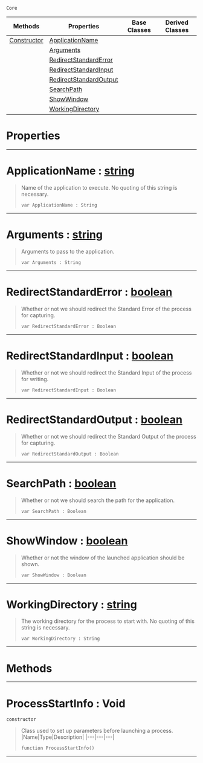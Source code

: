  `Core`

|Methods|Properties|Base Classes|Derived Classes|
|---|---|---|---|
|[ Constructor](processstartinfo.md#processstartinfo-void)|[ ApplicationName](processstartinfo.md#applicationname-zilch-eng)| | |
| |[ Arguments](processstartinfo.md#arguments-zilch-engine-do)| | |
| |[ RedirectStandardError](processstartinfo.md#redirectstandarderror-ze)| | |
| |[ RedirectStandardInput](processstartinfo.md#redirectstandardinput-ze)| | |
| |[ RedirectStandardOutput](processstartinfo.md#redirectstandardoutput-z)| | |
| |[ SearchPath](processstartinfo.md#searchpath-zilch-engine-d)| | |
| |[ ShowWindow](processstartinfo.md#showwindow-zilch-engine-d)| | |
| |[ WorkingDirectory](processstartinfo.md#workingdirectory-zilch-en)| | |


 #  Properties


---  
 #  ApplicationName : [string](string.md)

> Name of the application to execute. No quoting of this string is necessary.
> ```TS:Nada
> var ApplicationName : String


---  
 #  Arguments : [string](string.md)

> Arguments to pass to the application.
> ```TS:Nada
> var Arguments : String


---  
 #  RedirectStandardError : [boolean](boolean.md)

> Whether or not we should redirect the Standard Error of the process for capturing.
> ```TS:Nada
> var RedirectStandardError : Boolean


---  
 #  RedirectStandardInput : [boolean](boolean.md)

> Whether or not we should redirect the Standard Input of the process for writing.
> ```TS:Nada
> var RedirectStandardInput : Boolean


---  
 #  RedirectStandardOutput : [boolean](boolean.md)

> Whether or not we should redirect the Standard Output of the process for capturing.
> ```TS:Nada
> var RedirectStandardOutput : Boolean


---  
 #  SearchPath : [boolean](boolean.md)

> Whether or not we should search the path for the application.
> ```TS:Nada
> var SearchPath : Boolean


---  
 #  ShowWindow : [boolean](boolean.md)

> Whether or not the window of the launched application should be shown.
> ```TS:Nada
> var ShowWindow : Boolean


---  
 #  WorkingDirectory : [string](string.md)

> The working directory for the process to start with. No quoting of this string is necessary.
> ```TS:Nada
> var WorkingDirectory : String


---  
 #  Methods


---  
 #  ProcessStartInfo : Void

 `constructor`

> Class used to set up parameters before launching a process.
> |Name|Type|Description|
> |---|---|---|
> ```TS:Nada
> function ProcessStartInfo()
> ``` 


---  
 

 